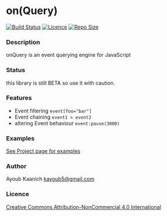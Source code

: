 # on(Query) #
[![Build Status](https://img.shields.io/travis/kayoub5/onQuery.png)](https://travis-ci.org/kayoub5/onQuery)
[![Licence](https://img.shields.io/badge/licence-CC_BY--NC-yellow.png)](http://creativecommons.org/licenses/by-nc/4.0/)
[![Repo Size](https://reposs.herokuapp.com/?path=kayoub5/onQuery)](#)


### Description ###
onQuery is an event querying engine for JavaScript


### Status ###
this library is still BETA so use it with caution. 


### Features ###
* Event filtering
`event[foo="bar"]`
* Event chaining 
`event1 > event2`
* altering Event behaviour `event:pause(3000)`


### Examples ###
[See Project page for examples](http://kayoub5.github.io/onQuery/#examples)


### Author ###
Ayoub Kaanich kayoub5@gmail.com


### Licence ###
[Creative Commons Attribution-NonCommercial 4.0 International](http://creativecommons.org/licenses/by-nc/4.0/)
